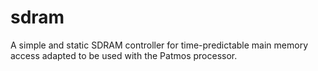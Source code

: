 sdram
=====

A simple and static SDRAM controller for time-predictable main memory access adapted to be used with the Patmos processor.
